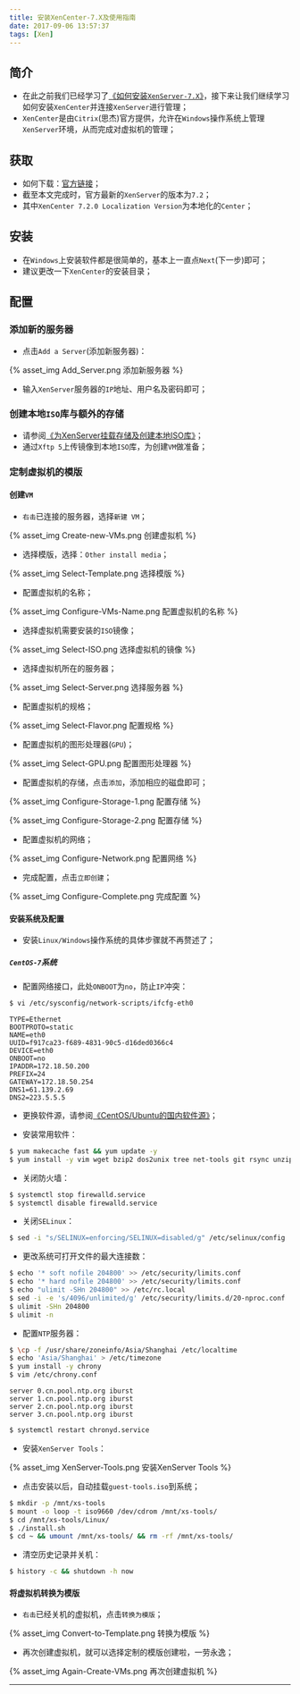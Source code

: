 ```yaml
---
title: 安装XenCenter-7.X及使用指南
date: 2017-09-06 13:57:37
tags: [Xen]
---
```


## 简介

+ 在此之前我们已经学习了[《如何安装`XenServer-7.X`》](https://www.xiaocoder.com/2017/09/04/xenserver-installation-guide/)，接下来让我们继续学习如何安装`XenCenter`并连接`XenServer`进行管理；
+ `XenCenter`是由`Citrix`(思杰)官方提供，允许在`Windows`操作系统上管理`XenServer`环境，从而完成对虚拟机的管理；

## 获取

+ 如何下载：[官方链接](https://www.citrix.com/downloads/xenserver/product-software/)；
+ 截至本文完成时，官方最新的`XenServer`的版本为`7.2`；
+ 其中`XenCenter 7.2.0 Localization Version`为本地化的`Center`；

<!-- more -->

## 安装

+ 在`Windows`上安装软件都是很简单的，基本上一直点`Next`(下一步)即可；
+ 建议更改一下`XenCenter`的安装目录；

## 配置

### 添加新的服务器 

+ 点击`Add a Server`(添加新服务器)：

{% asset_img Add_Server.png 添加新服务器 %}

+ 输入`XenServer`服务器的`IP`地址、用户名及密码即可；

### 创建本地`ISO`库与额外的存储

+ 请参阅[《为XenServer挂载存储及创建本地ISO库》](https://www.xiaocoder.com/2017/09/06/xenserver-manage-storage/)；
+ 通过`Xftp 5`上传镜像到本地`ISO`库，为创建`VM`做准备；

### 定制虚拟机的模版

#### 创建`VM`

+ `右击`已连接的服务器，选择`新建 VM`；

{% asset_img Create-new-VMs.png 创建虚拟机 %}

+ 选择模版，选择：`Other install media`；

{% asset_img Select-Template.png 选择模版 %}

+ 配置虚拟机的名称；

{% asset_img Configure-VMs-Name.png 配置虚拟机的名称 %}

+ 选择虚拟机需要安装的`ISO`镜像；

{% asset_img Select-ISO.png 选择虚拟机的镜像 %}

+ 选择虚拟机所在的服务器；

{% asset_img Select-Server.png 选择服务器 %}

+ 配置虚拟机的规格；

{% asset_img Select-Flavor.png 配置规格 %}

+ 配置虚拟机的图形处理器(`GPU`)；

{% asset_img Select-GPU.png 配置图形处理器 %}

+ 配置虚拟机的存储，点击`添加`，添加相应的磁盘即可；

{% asset_img Configure-Storage-1.png 配置存储 %}

{% asset_img Configure-Storage-2.png 配置存储 %}

+ 配置虚拟机的网络；

{% asset_img Configure-Network.png 配置网络 %}

+ 完成配置，点击`立即创建`；

{% asset_img Configure-Complete.png 完成配置 %}

#### 安装系统及配置

+ 安装`Linux/Windows`操作系统的具体步骤就不再赘述了；

##### `CentOS-7`系统

+ 配置网络接口，此处`ONBOOT`为`no`，防止`IP`冲突：

```bash
$ vi /etc/sysconfig/network-scripts/ifcfg-eth0
```

```text
TYPE=Ethernet
BOOTPROTO=static
NAME=eth0
UUID=f917ca23-f689-4831-90c5-d16ded0366c4
DEVICE=eth0
ONBOOT=no
IPADDR=172.18.50.200
PREFIX=24
GATEWAY=172.18.50.254
DNS1=61.139.2.69
DNS2=223.5.5.5
```

+ 更换软件源，请参阅[《CentOS/Ubuntu的国内软件源》](https://www.xiaocoder.com/2017/02/21/resource-1/)；

+ 安装常用软件：

```bash
$ yum makecache fast && yum update -y
$ yum install -y vim wget bzip2 dos2unix tree net-tools git rsync unzip
```

+ 关闭防火墙：

```bash
$ systemctl stop firewalld.service
$ systemctl disable firewalld.service
```

+ 关闭`SELinux`：

```bash
$ sed -i "s/SELINUX=enforcing/SELINUX=disabled/g" /etc/selinux/config
```

+ 更改系统可打开文件的最大连接数：

```bash
$ echo '* soft nofile 204800' >> /etc/security/limits.conf
$ echo '* hard nofile 204800' >> /etc/security/limits.conf
$ echo "ulimit -SHn 204800" >> /etc/rc.local
$ sed -i -e 's/4096/unlimited/g' /etc/security/limits.d/20-nproc.conf
$ ulimit -SHn 204800
$ ulimit -n
```

+ 配置`NTP`服务器：

```bash
$ \cp -f /usr/share/zoneinfo/Asia/Shanghai /etc/localtime
$ echo 'Asia/Shanghai' > /etc/timezone
$ yum install -y chrony
$ vim /etc/chrony.conf
```

```text
server 0.cn.pool.ntp.org iburst
server 1.cn.pool.ntp.org iburst
server 2.cn.pool.ntp.org iburst
server 3.cn.pool.ntp.org iburst
```

```bash
$ systemctl restart chronyd.service
```

+ 安装`XenServer Tools`：

{% asset_img XenServer-Tools.png 安装XenServer Tools %}

+ 点击安装以后，自动挂载`guest-tools.iso`到系统；

```bash
$ mkdir -p /mnt/xs-tools
$ mount -o loop -t iso9660 /dev/cdrom /mnt/xs-tools/
$ cd /mnt/xs-tools/Linux/
$ ./install.sh
$ cd ~ && umount /mnt/xs-tools/ && rm -rf /mnt/xs-tools/
```

+ 清空历史记录并关机：

```bash
$ history -c && shutdown -h now
```

#### 将虚拟机转换为模版

+ `右击`已经关机的虚拟机，点击`转换为模版`；

{% asset_img Convert-to-Template.png 转换为模版 %}

+ 再次创建虚拟机，就可以选择定制的模版创建啦，一劳永逸；

{% asset_img Again-Create-VMs.png 再次创建虚拟机 %}

***